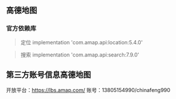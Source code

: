 ## 高德地图

### 官方依赖库

> 定位 implementation 'com.amap.api:location:5.4.0'

> 搜索 implementation 'com.amap.api:search:7.9.0'




## 第三方账号信息高德地图

开放平台：https://lbs.amap.com/
账号：13805154990/chinafeng990

